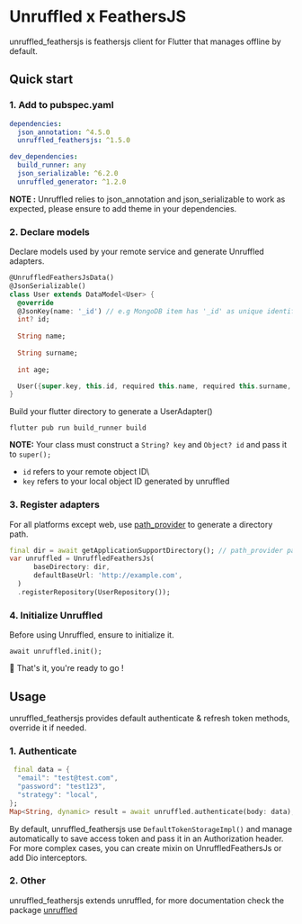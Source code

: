 # Unruffled x FeathersJS

unruffled_feathersjs is feathersjs client for Flutter that manages offline by default.

## Quick start

### 1. Add to pubspec.yaml

```yaml
dependencies:
  json_annotation: ^4.5.0
  unruffled_feathersjs: ^1.5.0

dev_dependencies:
  build_runner: any
  json_serializable: ^6.2.0
  unruffled_generator: ^1.2.0
```

**NOTE :** Unruffled relies to json_annotation and json_serializable to work as expected, please ensure to add theme in your dependencies.

### 2. Declare models

Declare models used by your remote service and generate Unruffled adapters.

```dart
@UnruffledFeathersJsData()
@JsonSerializable()
class User extends DataModel<User> {
  @override
  @JsonKey(name: '_id') // e.g MongoDB item has '_id' as unique identifier
  int? id;
  
  String name;
  
  String surname;
  
  int age;

  User({super.key, this.id, required this.name, required this.surname, required this.age});
}
```

Build your flutter directory to generate a UserAdapter()

`flutter pub run build_runner build`

**NOTE:** Your class must construct a `String? key` and `Object? id` and pass it to `super();`
- `id` refers to your remote object ID\
- `key` refers to your local object ID generated by unruffled

### 3. Register adapters

For all platforms except web, use [path_provider](https://pub.dev/packages/path_provider) to generate a directory path.
```dart
final dir = await getApplicationSupportDirectory(); // path_provider package
var unruffled = UnruffledFeathersJs(
      baseDirectory: dir,
      defaultBaseUrl: 'http://example.com',
  )
  .registerRepository(UserRepository());
  ```

### 4. Initialize Unruffled

Before using Unruffled, ensure to initialize it.

```
await unruffled.init();
```

🚀 That's it, you're ready to go !

## Usage

unruffled_feathersjs provides default authenticate & refresh token methods, override it if needed.

### 1. Authenticate

```dart
 final data = {
  "email": "test@test.com",
  "password": "test123",
  "strategy": "local",
};
Map<String, dynamic> result = await unruffled.authenticate(body: data);
```

By default, unruffled_feathersjs use `DefaultTokenStorageImpl()` and manage automatically to save access token and pass it in an Authorization header.
For more complex cases, you can create mixin on UnruffledFeathersJs or add Dio interceptors.

### 2. Other

unruffled_feathersjs extends unruffled, for more documentation check the package [unruffled](https://pub.dev/packages/unruffled)

